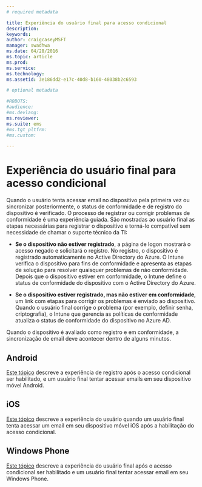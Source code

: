 ```yaml
---
# required metadata

title: Experiência do usuário final para acesso condicional
description:
keywords:
author: craigcaseyMSFT
manager: swadhwa
ms.date: 04/28/2016
ms.topic: article
ms.prod:
ms.service:
ms.technology:
ms.assetid: 3e186dd2-e17c-40d8-b160-48038b2c6593

# optional metadata

#ROBOTS:
#audience:
#ms.devlang:
ms.reviewer:
ms.suite: ems
#ms.tgt_pltfrm:
#ms.custom:

---
```


# Experiência do usuário final para acesso condicional
Quando o usuário tenta acessar email no dispositivo pela primeira vez ou sincronizar posteriormente, o status de conformidade e de registro do dispositivo é verificado. O processo de registrar ou corrigir problemas de conformidade é uma experiência guiada. São mostradas ao usuário final as etapas necessárias para registrar o dispositivo e torná-lo compatível sem necessidade de chamar o suporte técnico da TI:

-   **Se o dispositivo não estiver registrado**, a página de logon mostrará o acesso negado e solicitará o registro. No registro, o dispositivo é registrado automaticamente no Active Directory do Azure. O Intune verifica o dispositivo para fins de conformidade e apresenta as etapas de solução para resolver quaisquer problemas de não conformidade. Depois que o dispositivo estiver em conformidade, o Intune define o status de conformidade do dispositivo com o Active Directory do Azure.

-   **Se o dispositivo estiver registrado, mas não estiver em conformidade**, um link com etapas para corrigir os problemas é enviado ao dispositivo. Quando o usuário final corrige o problema (por exemplo, definir senha, criptografia), o Intune que gerencia as políticas de conformidade atualiza o status de conformidade do dispositivo no Azure AD.

Quando o dispositivo é avaliado como registro e em conformidade, a sincronização de email deve acontecer dentro de alguns minutos.

## Android

[Este tópico](end-user-experience-conditional-access-android.md) descreve a experiência de registro após o acesso condicional ser habilitado, e um usuário final tentar acessar emails em seu dispositivo móvel Android.

## iOS

[Este tópico](end-user-experience-conditional-access-ios.md) descreve a experiência do usuário quando um usuário final tenta acessar um email em seu dispositivo móvel iOS após a habilitação do acesso condicional.

## Windows Phone

[Este tópico](end-user-experience-conditional-access-winphone.md) descreve a experiência do usuário final após o acesso condicional ser habilitado e um usuário final tentar acessar email em seu Windows Phone.


<!--HONumber=Apr16_HO4-->


